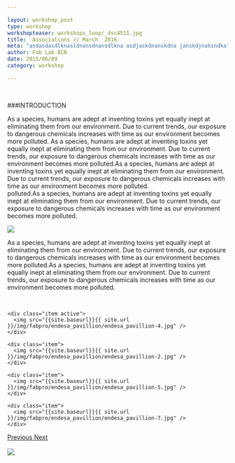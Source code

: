 ```yaml
---

layout: workshop_post
type: workshop
workshopteaser: workshops_loop/_dsc4511.jpg
title:  Associations // March  2016
meta: "asdasdasdlknasldnansdnansdlkna asdjaskdnanskdna janskdjnaksndka"
author: Fab Lab BCN
date: 2015/06/09
category: workshop

---
```


<br>

###INTRODUCTION

As a species, humans are adept at inventing toxins yet equally inept at eliminating them from our environment. Due to current trends, our exposure to dangerous chemicals increases with time as our environment becomes more polluted.
As a species, humans are adept at inventing toxins yet equally inept at eliminating them from our environment. Due to current trends, our exposure to dangerous chemicals increases with time as our environment becomes more polluted.As a species, humans are adept at inventing toxins yet equally inept at eliminating them from our environment. Due to current trends, our exposure to dangerous chemicals increases with time as our environment becomes more polluted.
<br>
polluted.As a species, humans are adept at inventing toxins yet equally inept at eliminating them from our environment. Due to current trends, our exposure to dangerous chemicals increases with time as our environment becomes more polluted.
<br>

<img src="{{site.baseurl}}{{ site.url }}/img/workshops/arduino_workshop 1.jpg">

<br>

As a species, humans are adept at inventing toxins yet equally inept at eliminating them from our environment. Due to current trends, our exposure to dangerous chemicals increases with time as our environment becomes more polluted.As a species, humans are adept at inventing toxins yet equally inept at eliminating them from our environment. Due to current trends, our exposure to dangerous chemicals increases with time as our environment becomes more polluted.

<br>

<!----- Image Slider ----------------------------- Image Slider -------------->


<div id="carousel-example-generic" class="carousel slide" data-ride="carousel">

<!--------------- Wrapper for slides --------------->

  <div class="carousel-inner" role="listbox">
   
    <div class="item active">
      <img src="{{site.baseurl}}{{ site.url }}/img/fabpro/endesa_pavillion/endesa_pavillion-4.jpg" />
    </div>
    
    <div class="item">
      <img src="{{site.baseurl}}{{ site.url }}/img/fabpro/endesa_pavillion/endesa_pavillion-2.jpg" />
    </div>
    
    <div class="item">
      <img src="{{site.baseurl}}{{ site.url }}/img/fabpro/endesa_pavillion/endesa_pavillion-5.jpg" />
    </div>
    
    <div class="item">
      <img src="{{site.baseurl}}{{ site.url }}/img/fabpro/endesa_pavillion/endesa_pavillion-7.jpg" />
    </div>
 
  </div>

<!-------------------- Controls --------------------->

  <a class="left carousel-control" href="#carousel-example-generic" role="button" data-slide="prev">
    <span class="glyphicon glyphicon-chevron-left" aria-hidden="true"></span>
    <span class="sr-only">Previous</span>
  </a>
  <a class="right carousel-control" href="#carousel-example-generic" role="button" data-slide="next">
    <span class="glyphicon glyphicon-chevron-right" aria-hidden="true"></span>
    <span class="sr-only">Next</span>
  </a>
</div>

<!----- Image Slider ----------------------------- Image Slider -------------->

<br>

<img src="{{site.baseurl}}{{ site.url }}/img/workshops/workshops_loop/symbiotic-associations-2016-full.jpg">



